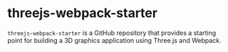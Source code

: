 # threejs-webpack-starter
`threejs-webpack-starter` is a GitHub repository that provides a starting point for building a 3D graphics application using Three.js and Webpack.
